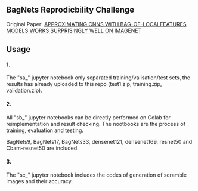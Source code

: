 ## BagNets Reprodicbility Challenge

Original Paper: [APPROXIMATING CNNS WITH BAG-OF-LOCALFEATURES MODELS WORKS SURPRISINGLY WELL ON IMAGENET](https://openreview.net/pdf?id=SkfMWhAqYQ)

## Usage

#### 1. 
The "sa_" jupyter notebook only separated training/valisation/test sets, the results has already uploaded to this repo (test1.zip, training.zip, validation.zip).

#### 2. 
All "sb_" jupyter notebooks can be directly performed on Colab for reimplementation and result checking. The nootbooks are the process of training, evaluation and testing. 

BagNets9, BagNets17, BagNets33, densenet121, densenet169, resnet50 and Cbam-resnet50 are included.

#### 3. 
The "sc_" jupyter notebook includes the codes of generation of scramble images and their accuracy.
